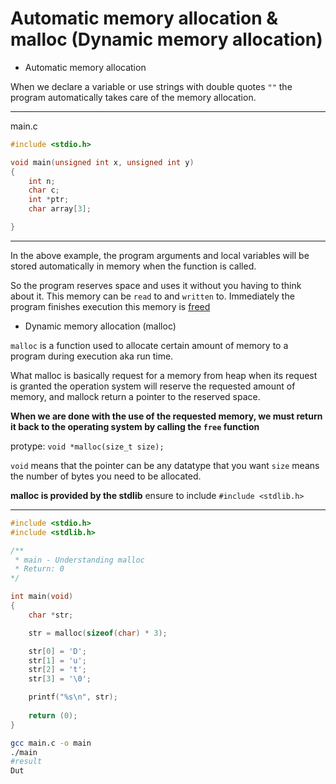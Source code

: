 # Automatic memory allocation & malloc (Dynamic memory allocation)

- Automatic memory allocation

When we declare a variable or use strings with double quotes `""` the program automatically takes care of the memory allocation.

<hr>

main.c

```c
#include <stdio.h>

void main(unsigned int x, unsigned int y)
{
	int n;
	char c;
	int *ptr;
	char array[3];

}
```

<hr>

In the above example, the program arguments and local variables will be stored automatically in memory when the function is called.

So the program reserves space and uses it without you having to think about it. This memory can be `read` to and `written` to. Immediately the program finishes execution this memory is <ins>freed</ins>


- Dynamic memory allocation (malloc)

`malloc` is a function used to allocate certain amount of memory to a program during execution aka run time.

What malloc is basically request for a memory from heap when its request is granted the operation system  will reserve the requested amount of memory, and mallock return a pointer to the reserved space.

**When we are done with the use of the requested memory, we must return it back to the operating system by calling the `free` function**

protype: `void *malloc(size_t size);`

`void` means that the pointer can be any datatype that you want
`size` means the number of bytes you need to be allocated.

**malloc is provided by the stdlib** ensure to include `#include <stdlib.h>`

<hr>

```C
#include <stdio.h>
#include <stdlib.h>

/**
 * main - Understanding malloc
 * Return: 0
*/

int main(void)
{
	char *str;

	str = malloc(sizeof(char) * 3);

	str[0] = 'D';
	str[1] = 'u';
	str[2] = 't';
	str[3] = '\0';

	printf("%s\n", str);
	
	return (0);
}
```
```sh
gcc main.c -o main
./main
#result
Dut
```

